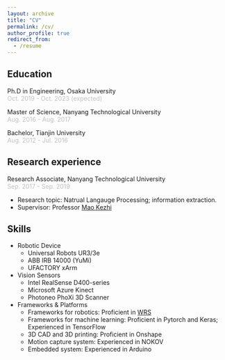 ```yaml
---
layout: archive
title: "CV"
permalink: /cv/
author_profile: true
redirect_from:
  - /resume
---
```


## Education
<span> Ph.D in Engineering, Osaka University </span> <br>
<span style="color:#C0C0C0;"> Oct. 2019 - Oct. 2023 (expected) </span>

<span> Master of Science, Nanyang Technological University </span> <br>
<span style="color:#C0C0C0;"> Aug. 2016 - Aug. 2017 </span>

<span> Bachelor, Tianjin University </span> <br>
<span style="color:#C0C0C0;"> Aug. 2012 - Jul. 2016 </span>

## Research experience
<span> Research Associate, Nanyang Technological University </span> <br>
<span style="color:#C0C0C0;"> Sep. 2017 - Sep. 2019 </span>
  * Research topic: Natrual Langauge Processing; information extraction.
  * Supervisor: Professor [Mao Kezhi](https://dr.ntu.edu.sg/cris/rp/rp00158)

## Skills

* Robotic Device
  * Universal Robots UR3/3e     
  * ABB IRB 14000 (YuMi)   
  * UFACTORY xArm
* Vision Sensors
  * Intel RealSense D400-series    
  * Microsoft Azure Kinect   
  * Photoneo PhoXi 3D Scanner
* Frameworks & Platforms
  * Frameworks for robotics: Proficient in [WRS](https://github.com/wanweiwei07/wrs)
  * Frameworks for machine learning: Proficient in Pytorch and Keras; Experienced in TensorFlow
  * 3D CAD and 3D printing: Proficient in Onshape
  * Motion capture system: Experienced in NOKOV
  * Embedded system: Experienced in Arduino

  
